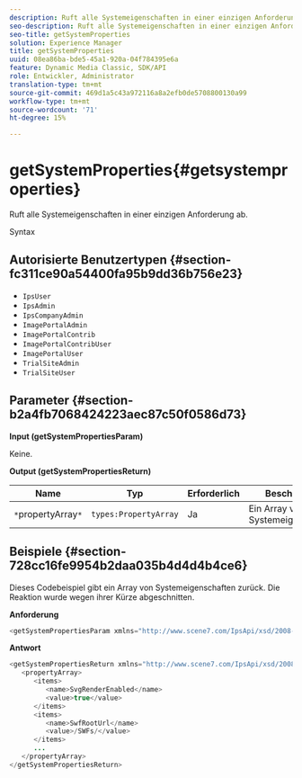 ```yaml
---
description: Ruft alle Systemeigenschaften in einer einzigen Anforderung ab.
seo-description: Ruft alle Systemeigenschaften in einer einzigen Anforderung ab.
seo-title: getSystemProperties
solution: Experience Manager
title: getSystemProperties
uuid: 08ea86ba-bde5-45a1-920a-04f784395e6a
feature: Dynamic Media Classic, SDK/API
role: Entwickler, Administrator
translation-type: tm+mt
source-git-commit: 469d1a5c43a972116a8a2efb0de5708800130a99
workflow-type: tm+mt
source-wordcount: '71'
ht-degree: 15%

---
```



# getSystemProperties{#getsystemproperties}

Ruft alle Systemeigenschaften in einer einzigen Anforderung ab.

Syntax

## Autorisierte Benutzertypen {#section-fc311ce90a54400fa95b9dd36b756e23}

* `IpsUser`
* `IpsAdmin`
* `IpsCompanyAdmin`
* `ImagePortalAdmin`
* `ImagePortalContrib`
* `ImagePortalContribUser`
* `ImagePortalUser`
* `TrialSiteAdmin`
* `TrialSiteUser`

## Parameter {#section-b2a4fb7068424223aec87c50f0586d73}

**Input (getSystemPropertiesParam)**

Keine.

**Output (getSystemPropertiesReturn)**

| Name | Typ | Erforderlich | Beschreibung |
|---|---|---|---|
| `*`propertyArray`*` | `types:PropertyArray` | Ja | Ein Array von Systemeigenschaften. |

## Beispiele {#section-728cc16fe9954b2daa035b4d4d4b4ce6}

Dieses Codebeispiel gibt ein Array von Systemeigenschaften zurück. Die Reaktion wurde wegen ihrer Kürze abgeschnitten.

**Anforderung**

```java
<getSystemPropertiesParam xmlns="http://www.scene7.com/IpsApi/xsd/2008-09-10"/>
```

**Antwort**

```java
<getSystemPropertiesReturn xmlns="http://www.scene7.com/IpsApi/xsd/2008-09-10"> 
   <propertyArray> 
      <items> 
         <name>SvgRenderEnabled</name> 
         <value>true</value> 
      </items> 
      <items> 
         <name>SwfRootUrl</name> 
         <value>/SWFs/</value> 
      </items> 
      ... 
   </propertyArray> 
</getSystemPropertiesReturn>
```

